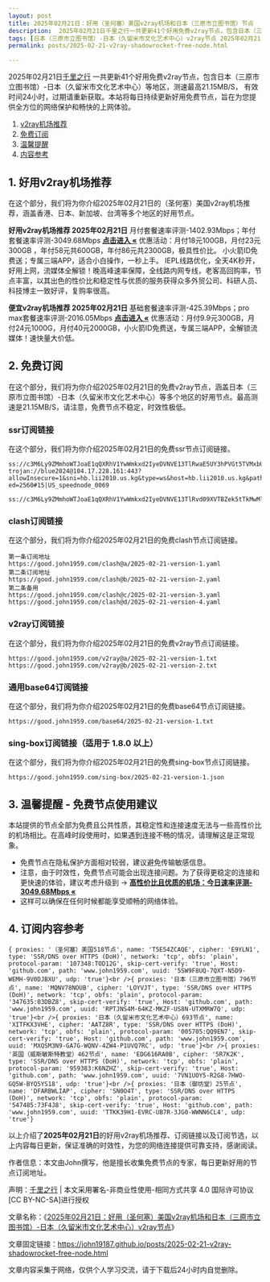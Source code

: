 ```yaml
---
layout: post
title: 2025年02月21日：好用（圣何塞）美国v2ray机场和日本（三原市立图书馆）节点
description:  2025年02月21日千里之行一共更新41个好用免费v2ray节点，包含日本（三原市立图书馆）-日本（久留米市文化艺术中心）等地区，测速最高21.15MB/S， 有效时间24小时，过期请重新获取。本站将每日持续更新好用免费节点，旨在为您提供全方位的网络保护和畅快的上网体验
tags: [日本（三原市立图书馆）-日本（久留米市文化艺术中心）v2ray节点 2025年02月21日, （圣何塞）美国好用v2ray机场推荐 2025年02月21日]
permalink: posts/2025-02-21-v2ray-shadowrocket-free-node.html

---
```



2025年02月21日[千里之行](https://john19187.github.io) 一共更新41个好用免费v2ray节点，包含日本（三原市立图书馆）-日本（久留米市文化艺术中心）等地区，测速最高21.15MB/S， 有效时间24小时，过期请重新获取。本站将每日持续更新好用免费节点，旨在为您提供全方位的网络保护和畅快的上网体验。

1. [v2ray机场推荐](#1-好用v2ray机场推荐)
2. [免费订阅](#2-免费订阅)
3. [温馨提醒](#3-温馨提醒---免费节点使用建议)
4. [内容参考](#4-订阅内容参考)

## 1. 好用v2ray机场推荐

在这个部分，我们将为你介绍2025年02月21日的（圣何塞）美国v2ray机场推荐，涵盖香港、日本、新加坡、台湾等多个地区的好用节点。

<div class="good cat1"><strong>好用v2ray机场推荐 2025年02月21日</strong> 月付套餐速率评测-1402.93Mbps；年付套餐速率评测-3049.68Mbps <strong><a href="https://good.john1959.com/lepl/2025-02-21" target="_blank">点击进入 «</a></strong> 优惠活动：月付18元100GB，月付23元300GB ，年付58元共600GB，年付86元共2300GB，极具性价比。 小火箭ID免费送；专属三端APP，适合小白操作，一秒上手。 IEPL线路优化，全天4K秒开，好用上网，流媒体全解锁！晚高峰速率保障，全线路内网专线，老客高回购率，节点丰富，以其出色的性价比和稳定性与优质的服务获得众多外贸公司、科研人员、科技博主一致好评，复购率很高。</div><div class="good cat2">

<strong>便宜v2ray机场推荐 2025年02月21日</strong> 基础套餐速率评测-425.39Mbps；pro max套餐速率评测-2016.05Mbps <strong><a href="https://good.john1959.com/cheap/2025-02-21" target="_blank">点击进入 «</a></strong> 优惠活动：月付9.9元300GB，月付24元1000G，月付40元2000GB，小火箭ID免费送，专属三端APP，全解锁流媒体！速快量大价低。</div>

## 2. 免费订阅

在这个部分，我们将为你介绍2025年02月21日的免费v2ray节点，涵盖日本（三原市立图书馆）-日本（久留米市文化艺术中心）等多个地区的好用节点。最高测速是21.15MB/S，请注意，免费节点不稳定，时效性极低。

### ssr订阅链接

在这个部分，我们将为你介绍2025年02月21日的免费ssr节点订阅链接。

```
ss://c3M6Ly9ZMmhoWTJoaE1qQXRhV1YwWmkxd2IyeDVNVE13TlRwaE5UY3hPVGt5TVMxbU16QTRMVFJrTVRJdFlXUXlaaTB5TnpneU5qZ3hOakJtTldZ@free.2weradf:36571#7%7C%F0%9F%87%B9%F0%9F%87%B7%20%E5%9C%9F%E8%80%B3%E5%85%B6%2001%20%7C%201x%20TR
trojan://blue2024@104.17.228.161:443?allowInsecure=1&sni=hb.lii2010.us.kg&type=ws&host=hb.lii2010.us.kg&path=/?ed=2560#15|US_speednode_0069
                               ss://c3M6Ly9ZMmhoWTJoaE1qQXRhV1YwWmkxd2IyeDVNVE13TlRvd09XVTBZek5tTkMwMllUZzVMVFJrTVRndFlqaGlZUzFoTmpCak5HVTNaV1ZpTXpn@free.2weradf:36141#7%7C%F0%9F%87%AD%F0%9F%87%B0%20%E9%A6%99%E6%B8%AF%2001%20%7C%201x%20HK
```

### clash订阅链接

在这个部分，我们将为你介绍2025年02月21日的免费clash节点订阅链接。

```
第一条订阅地址
https://good.john1959.com/clash@a/2025-02-21-version-1.yaml
第二条订阅地址
https://good.john1959.com/clash@b/2025-02-21-version-2.yaml
第二条备用
https://good.john1959.com/clash@c/2025-02-21-version-3.yaml
https://good.john1959.com/clash@d/2025-02-21-version-4.yaml
```

### v2ray订阅链接

在这个部分，我们将为你介绍2025年02月21日的免费v2ray节点订阅链接。

```
https://good.john1959.com/v2ray@a/2025-02-21-version-1.txt
https://good.john1959.com/v2ray@b/2025-02-21-version-2.txt
```

### 通用base64订阅链接

在这个部分，我们将为你介绍2025年02月21日的免费base64节点订阅链接。

```
https://good.john1959.com/base64/2025-02-21-version-1.txt
```

### sing-box订阅链接（适用于 1.8.0 以上）

在这个部分，我们将为你介绍2025年02月21日的免费sing-box节点订阅链接。

```
https://good.john1959.com/sing-box/2025-02-21-version-1.json
```

## 3. 温馨提醒 - 免费节点使用建议

本站提供的节点全部为免费且公共性质，其稳定性和连接速度无法与一些高性价比的机场相比。在高峰时段使用时，如果遇到连接不畅的情况，请理解这是正常现象。

- 免费节点在隐私保护方面相对较弱，建议避免传输敏感信息。
- 注意，由于时效性，免费节点可能会出现连接问题。为了获得更稳定的连接和更快速的体验，建议考虑升级到 → <strong>[高性价比且优质的机场：今日速率评测- 3049.68Mbps «](https://good.john1959.com/lepl/2025-02-21)</strong>
- 这样可以确保在任何时候都能享受顺畅的网络体验。

## 4. 订阅内容参考

```
{ proxies: '（圣何塞）美国518节点', name: 'T5E54ZCAQE', cipher: 'E9YLN1', type: 'SSR/DNS over HTTPS (DoH)', network: 'tcp', obfs: 'plain', protocol-param: '107348:TOD12G', skip-cert-verify: 'true', Host: 'github.com', path: 'www.john1959.com', uuid: '5SW9F8UQ-7QXT-N5D9-WEMH-9V0DJBXU', udp: 'true'}<br />{ proxies: '日本（三原市立图书馆）796节点', name: 'MQNV78NOUB', cipher: 'LOYVJT', type: 'SSR/DNS over HTTPS (DoH)', network: 'tcp', obfs: 'plain', protocol-param: '347635:03DBZ8', skip-cert-verify: 'true', Host: 'github.com', path: 'www.john1959.com', uuid: 'RPTJNS4M-64KZ-MKZF-US8N-UTXMRW7Q', udp: 'true'}<br />{ proxies: '日本（久留米市文化艺术中心）693节点', name: 'XITFKX3VHE', cipher: 'AATZ8R', type: 'SSR/DNS over HTTPS (DoH)', network: 'tcp', obfs: 'plain', protocol-param: '005705:QQ9EN7', skip-cert-verify: 'true', Host: 'github.com', path: 'www.john1959.com', uuid: 'MXQSM3N9-GA7G-WQNV-4ZW4-P1UVQ7RC', udp: 'true'}<br />{ proxies: '英国（威斯敏斯特教堂）462节点', name: 'EDG616RA0B', cipher: '5R7K2K', type: 'SSR/DNS over HTTPS (DoH)', network: 'tcp', obfs: 'plain', protocol-param: '959383:K6NZHZ', skip-cert-verify: 'true', Host: 'github.com', path: 'www.john1959.com', uuid: '7VN1UOY5-R2G8-7HWO-GQ5W-BYQ5YS18', udp: 'true'}<br />{ proxies: '日本（御坊堂）25节点', name: 'DFARBWLIAP', cipher: 'SN0O4T', type: 'SSR/DNS over HTTPS (DoH)', network: 'tcp', obfs: 'plain', protocol-param: '547485:73F4J8', skip-cert-verify: 'true', Host: 'github.com', path: 'www.john1959.com', uuid: 'TTKK39H1-EVRC-UB7R-3JG0-WWNN6CL4', udp: 'true'}
```

以上介绍了<strong>2025年02月21日</strong>的好用v2ray机场推荐、订阅链接以及订阅节选，以上内容每日更新，保证准确的时效性，为您的网络连接提供可靠支持，感谢阅读。

作者信息：本文由John撰写，他是擅长收集免费节点的专家，每日更新好用的节点订阅地址。

声明：[千里之行](https://john19187.github.io) | 本文采用署名-非商业性使用-相同方式共享 4.0 国际许可协议[CC BY-NC-SA]进行授权

文章名称：《[2025年02月21日：好用（圣何塞）美国v2ray机场和日本（三原市立图书馆）-日本（久留米市文化艺术中心）v2ray节点](https://john19187.github.io/posts/2025-02-21-v2ray-shadowrocket-free-node.html)》

文章固定链接：https://john19187.github.io/posts/2025-02-21-v2ray-shadowrocket-free-node.html

文章内容采集于网络，仅供个人学习交流，请于下载后24小时内自觉删除。




